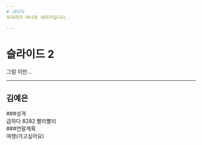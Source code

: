 ```yaml
---
# 네더지
두더지가 아니라 네더지입니다.

---
```

# 슬라이드 2
그럼 이만...

---
## 김예은
###성격  
급하다 8282 빨리빨리  
###연말계획  
여행(가고싶어요)  

